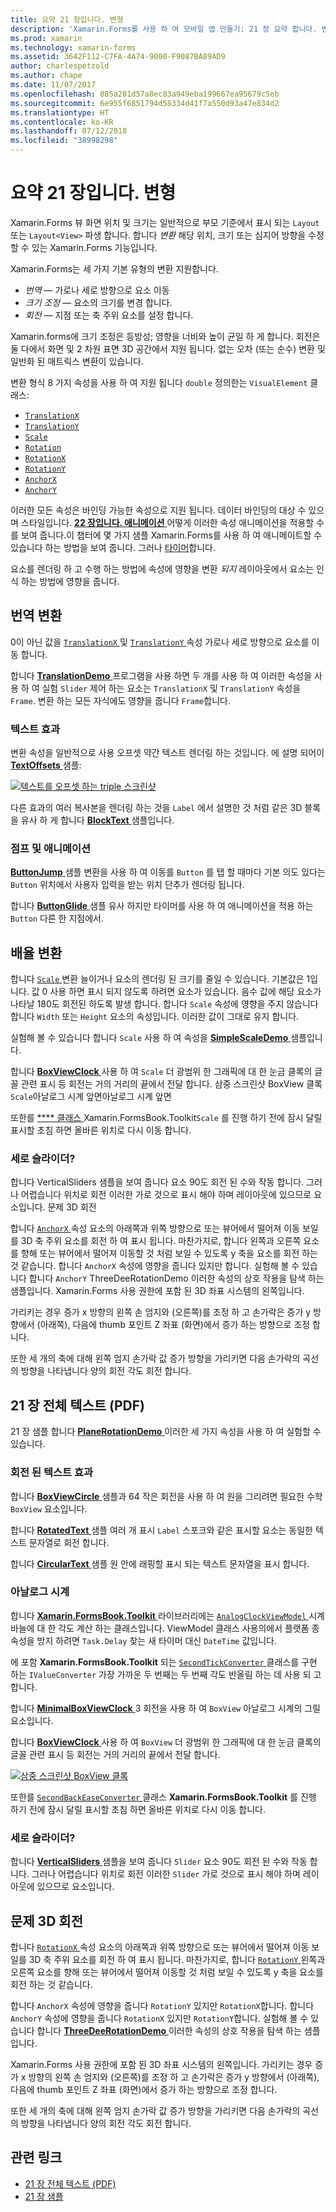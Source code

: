 ```yaml
---
title: 요약 21 장입니다. 변형
description: 'Xamarin.Forms를 사용 하 여 모바일 앱 만들기: 21 장 요약 합니다. 변형'
ms.prod: xamarin
ms.technology: xamarin-forms
ms.assetid: 3642F112-C7FA-4A74-9000-F9087BA89AD9
author: charlespetzold
ms.author: chape
ms.date: 11/07/2017
ms.openlocfilehash: 885a281d57a8ec83a949eba199667ea95679c5eb
ms.sourcegitcommit: 6e955f6851794d58334d41f7a550d93a47e834d2
ms.translationtype: HT
ms.contentlocale: ko-KR
ms.lasthandoff: 07/12/2018
ms.locfileid: "38998298"
---
```

# <a name="summary-of-chapter-21-transforms"></a>요약 21 장입니다. 변형

Xamarin.Forms 뷰 화면 위치 및 크기는 일반적으로 부모 기준에서 표시 되는 `Layout` 또는 `Layout<View>` 파생 합니다. 합니다 *변환* 해당 위치, 크기 또는 심지어 방향을 수정할 수 있는 Xamarin.Forms 기능입니다.

Xamarin.Forms는 세 가지 기본 유형의 변환 지원합니다.

- *번역* &mdash; 가로나 세로 방향으로 요소 이동
- *크기 조정* &mdash; 요소의 크기를 변경 합니다.
- *회전* &mdash; 지점 또는 축 주위 요소를 설정 합니다.

Xamarin.forms에 크기 조정은 등방성; 영향을 너비와 높이 균일 하 게 합니다. 회전은 둘 다에서 화면 및 2 차원 표면 3D 공간에서 지원 됩니다. 없는 오차 (또는 순수) 변환 및 일반화 된 매트릭스 변환이 있습니다.

변환 형식 8 가지 속성을 사용 하 여 지원 됩니다 `double` 정의한는 `VisualElement` 클래스:

- [`TranslationX`](xref:Xamarin.Forms.VisualElement.TranslationX)
- [`TranslationY`](xref:Xamarin.Forms.VisualElement.TranslationY)
- [`Scale`](xref:Xamarin.Forms.VisualElement.Scale)
- [`Rotation`](xref:Xamarin.Forms.VisualElement.Rotation)
- [`RotationX`](xref:Xamarin.Forms.VisualElement.RotationX)
- [`RotationY`](xref:Xamarin.Forms.VisualElement.RotationY)
- [`AnchorX`](xref:Xamarin.Forms.VisualElement.AnchorX)
- [`AnchorY`](xref:Xamarin.Forms.VisualElement.AnchorY)

이러한 모든 속성은 바인딩 가능한 속성으로 지원 됩니다. 데이터 바인딩의 대상 수 있으며 스타일입니다. [**22 장입니다. 애니메이션** ](~/xamarin-forms/creating-mobile-apps-xamarin-forms/summaries/chapter22.md) 어떻게 이러한 속성 애니메이션을 적용할 수를 보여 줍니다.이 챕터에 몇 가지 샘플 Xamarin.Forms를 사용 하 여 애니메이트할 수 있습니다 하는 방법을 보여 줍니다. 그러나 [타이머](~/xamarin-forms/platform/device.md#Device_StartTimer)합니다.

요소를 렌더링 하 고 수행 하는 방법에 속성에 영향을 변환 *되지* 레이아웃에서 요소는 인식 하는 방법에 영향을 줍니다.

## <a name="the-translation-transform"></a>번역 변환

0이 아닌 값을 [ `TranslationX` ](xref:Xamarin.Forms.VisualElement.TranslationX) 및 [ `TranslationY` ](xref:Xamarin.Forms.VisualElement.TranslationY) 속성 가로나 세로 방향으로 요소를 이동 합니다.

합니다 [ **TranslationDemo** ](https://github.com/xamarin/xamarin-forms-book-samples/tree/master/Chapter21/TranslationDemo) 프로그램을 사용 하면 두 개를 사용 하 여 이러한 속성을 사용 하 여 실험 `Slider` 제어 하는 요소는 `TranslationX` 및 `TranslationY` 속성을 `Frame`. 변환 하는 모든 자식에도 영향을 줍니다 `Frame`합니다.

### <a name="text-effects"></a>텍스트 효과

변환 속성을 일반적으로 사용 오프셋 약간 텍스트 렌더링 하는 것입니다. 에 설명 되어이 [ **TextOffsets** ](https://github.com/xamarin/xamarin-forms-book-samples/tree/master/Chapter21/TextOffsets) 샘플:

[![텍스트를 오프셋 하는 triple 스크린샷](images/ch21fg03-small.png "텍스트 오프셋")](images/ch21fg03-large.png#lightbox "텍스트 오프셋")

다른 효과의 여러 복사본을 렌더링 하는 것을 `Label` 에서 설명한 것 처럼 같은 3D 블록을 유사 하 게 합니다 [ **BlockText** ](https://github.com/xamarin/xamarin-forms-book-samples/tree/master/Chapter21/BlockText) 샘플입니다.

### <a name="jumps-and-animations"></a>점프 및 애니메이션

[ **ButtonJump** ](https://github.com/xamarin/xamarin-forms-book-samples/tree/master/Chapter21/ButtonJump) 샘플 변환을 사용 하 여 이동를 `Button` 를 탭 할 때마다 기본 의도 있다는 `Button` 위치에서 사용자 입력을 받는 위치 단추가 렌더링 됩니다.

합니다 [ **ButtonGlide** ](https://github.com/xamarin/xamarin-forms-book-samples/tree/master/Chapter21/ButtonGlide) 샘플 유사 하지만 타이머를 사용 하 여 애니메이션을 적용 하는 `Button` 다른 한 지점에서.

## <a name="the-scale-transform"></a>배율 변환

합니다 [ `Scale` ](xref:Xamarin.Forms.VisualElement.Scale) 변환 늘이거나 요소의 렌더링 된 크기를 줄일 수 있습니다. 기본값은 1입니다. 값 0 사용 하면 표시 되지 않도록 하려면 요소가 있습니다. 음수 값에 해당 요소가 나타날 180도 회전된 하도록 발생 합니다. 합니다 `Scale` 속성에 영향을 주지 않습니다 합니다 `Width` 또는 `Height` 요소의 속성입니다. 이러한 값이 그대로 유지 합니다.

실험해 볼 수 있습니다 합니다 `Scale` 사용 하 여 속성을 [ **SimpleScaleDemo** ](https://github.com/xamarin/xamarin-forms-book-samples/tree/master/Chapter21/SimpleScaleDemo) 샘플입니다.

합니다 [ **BoxViewClock** ](https://github.com/xamarin/xamarin-forms-book-samples/tree/master/Chapter21/ButtonScaler) 사용 하 여 `Scale` 더 광범위 한 그래픽에 대 한 눈금 클록의 글꼴 관련 표시 등 회전는 거의 거리의 끝에서 전달 합니다. 삼중 스크린샷 BoxView 클록`Scale`아날로그 시계 앞면아날로그 시계 앞면

또한를 [ ****  클래스 ](https://github.com/xamarin/xamarin-forms-book-samples/tree/master/Chapter21/ScaleToSize)Xamarin.FormsBook.Toolkit`Scale` 를 진행 하기 전에 잠시 달릴 표시할 초침 하면 올바른 위치로 다시 이동 합니다.

### <a name="anchoring-the-scale"></a>세로 슬라이더?

합니다  VerticalSliders  샘플을 보여 줍니다  요소 90도 회전 된 수와 작동 합니다. 그러나 어렵습니다 위치로 회전 이러한  가로 것으로 표시 해야 하며 레이아웃에 있으므로 요소입니다. 문제 3D 회전

합니다 [ `AnchorX` ](xref:Xamarin.Forms.VisualElement.AnchorX) 속성 요소의 아래쪽과 위쪽 방향으로 또는 뷰어에서 떨어져 이동 보일를 3D 축 주위 요소를 회전 하 여 표시 됩니다. 마찬가지로, 합니다    왼쪽과 오른쪽 요소를 향해 또는 뷰어에서 떨어져 이동할 것 처럼 보일 수 있도록 y 축을 요소를 회전 하는 것 같습니다. 합니다 `AnchorX` 속성에 영향을 줍니다  있지만 합니다. 실험해 볼 수 있습니다 합니다 `AnchorY` ThreeDeeRotationDemo  이러한 속성의 상호 작용을 탐색 하는 샘플입니다. Xamarin.Forms 사용 권한에 포함 된 3D 좌표 시스템의 왼쪽입니다.

가리키는 경우 증가 x 방향의 왼쪽 손 엄지와 (오른쪽)를 조정 하 고 손가락은 증가 y 방향에서 (아래쪽), 다음에 thumb 포인트 Z 좌표 (화면)에서 증가 하는 방향으로 조정 합니다.

또한 세 개의 축에 대해 왼쪽 엄지 손가락 값 증가 방향을 가리키면 다음 손가락의 곡선의 방향을 나타냅니다 양의 회전 각도 회전 합니다.

## <a name="the-rotation-transform"></a>21 장 전체 텍스트 (PDF)

21 장 샘플 합니다 [ **PlaneRotationDemo** ](https://github.com/xamarin/xamarin-forms-book-samples/tree/master/Chapter21/PlaneRotationDemo) 이러한 세 가지 속성을 사용 하 여 실험할 수 있습니다.

### <a name="rotated-text-effects"></a>회전 된 텍스트 효과

합니다 [ **BoxViewCircle** ](https://github.com/xamarin/xamarin-forms-book-samples/tree/master/Chapter21/BoxViewCircle) 샘플과 64 작은 회전을 사용 하 여 원을 그리려면 필요한 수학 `BoxView` 요소입니다.

합니다 [ **RotatedText** ](https://github.com/xamarin/xamarin-forms-book-samples/tree/master/Chapter21/RotatedText) 샘플 여러 개 표시 `Label` 스포크와 같은 표시할 요소는 동일한 텍스트 문자열로 회전 합니다.

합니다 [ **CircularText** ](https://github.com/xamarin/xamarin-forms-book-samples/tree/master/Chapter21/CircularText) 샘플 원 안에 래핑할 표시 되는 텍스트 문자열을 표시 합니다.

### <a name="an-analog-clock"></a>아날로그 시계

합니다 [ **Xamarin.FormsBook.Toolkit** ](https://github.com/xamarin/xamarin-forms-book-samples/tree/master/Libraries/Xamarin.FormsBook.Toolkit) 라이브러리에는 [ `AnalogClockViewModel` ](https://github.com/xamarin/xamarin-forms-book-samples/blob/master/Libraries/Xamarin.FormsBook.Toolkit/Xamarin.FormsBook.Toolkit/AnalogClockViewModel.cs) 시계 바늘에 대 한 각도 계산 하는 클래스입니다. ViewModel 클래스 사용의에서 플랫폼 종속성을 방지 하려면 `Task.Delay` 찾는 새 타이머 대신 `DateTime` 값입니다.

에 포함 **Xamarin.FormsBook.Toolkit** 되는 [ `SecondTickConverter` ](https://github.com/xamarin/xamarin-forms-book-samples/blob/master/Libraries/Xamarin.FormsBook.Toolkit/Xamarin.FormsBook.Toolkit/SecondTickConverter.cs) 클래스를 구현 하는 `IValueConverter` 가장 가까운 두 번째는 두 번째 각도 반올림 하는 데 사용 되 고 합니다.

합니다 [ **MinimalBoxViewClock** ](https://github.com/xamarin/xamarin-forms-book-samples/tree/master/Chapter21/MinimalBoxViewClock) 3 회전을 사용 하 여 `BoxView` 아날로그 시계의 그릴 요소입니다.

합니다 [ **BoxViewClock** ](https://github.com/xamarin/xamarin-forms-book-samples/tree/master/Chapter21/BoxViewClock) 사용 하 여 `BoxView` 더 광범위 한 그래픽에 대 한 눈금 클록의 글꼴 관련 표시 등 회전는 거의 거리의 끝에서 전달 합니다.

[![삼중 스크린샷 BoxView 클록](images/ch21fg17-small.png "아날로그 시계 앞면")](images/ch21fg17-large.png#lightbox "아날로그 시계 앞면")

또한를 [ `SecondBackEaseConverter` ](https://github.com/xamarin/xamarin-forms-book-samples/blob/master/Libraries/Xamarin.FormsBook.Toolkit/Xamarin.FormsBook.Toolkit/SecondBackEaseConverter.cs) 클래스 **Xamarin.FormsBook.Toolkit** 를 진행 하기 전에 잠시 달릴 표시할 초침 하면 올바른 위치로 다시 이동 합니다.

### <a name="vertical-sliders"></a>세로 슬라이더?

합니다 [ **VerticalSliders** ](https://github.com/xamarin/xamarin-forms-book-samples/tree/master/Chapter21/VerticalSliders) 샘플을 보여 줍니다 `Slider` 요소 90도 회전 된 수와 작동 합니다. 그러나 어렵습니다 위치로 회전 이러한 `Slider` 가로 것으로 표시 해야 하며 레이아웃에 있으므로 요소입니다.

## <a name="3d-ish-rotations"></a>문제 3D 회전

합니다 [ `RotationX` ](xref:Xamarin.Forms.VisualElement.RotationX) 속성 요소의 아래쪽과 위쪽 방향으로 또는 뷰어에서 떨어져 이동 보일를 3D 축 주위 요소를 회전 하 여 표시 됩니다. 마찬가지로, 합니다 [ `RotationY` ](xref:Xamarin.Forms.VisualElement.RotationY) 왼쪽과 오른쪽 요소를 향해 또는 뷰어에서 떨어져 이동할 것 처럼 보일 수 있도록 y 축을 요소를 회전 하는 것 같습니다.

합니다 `AnchorX` 속성에 영향을 줍니다 `RotationY` 있지만 `RotationX`합니다. 합니다 `AnchorY` 속성에 영향을 줍니다 `RotationX` 있지만 `RotationY`합니다. 실험해 볼 수 있습니다 합니다 [ **ThreeDeeRotationDemo** ](https://github.com/xamarin/xamarin-forms-book-samples/tree/master/Chapter21/ThreeDeeRotationDemo) 이러한 속성의 상호 작용을 탐색 하는 샘플입니다.

Xamarin.Forms 사용 권한에 포함 된 3D 좌표 시스템의 왼쪽입니다. 가리키는 경우 증가 x 방향의 왼쪽 손 엄지와 (오른쪽)를 조정 하 고 손가락은 증가 y 방향에서 (아래쪽), 다음에 thumb 포인트 Z 좌표 (화면)에서 증가 하는 방향으로 조정 합니다.

또한 세 개의 축에 대해 왼쪽 엄지 손가락 값 증가 방향을 가리키면 다음 손가락의 곡선의 방향을 나타냅니다 양의 회전 각도 회전 합니다.



## <a name="related-links"></a>관련 링크

- [21 장 전체 텍스트 (PDF)](https://download.xamarin.com/developer/xamarin-forms-book/XamarinFormsBook-Ch21-Apr2016.pdf)
- [21 장 샘플](https://github.com/xamarin/xamarin-forms-book-samples/tree/master/Chapter21)
